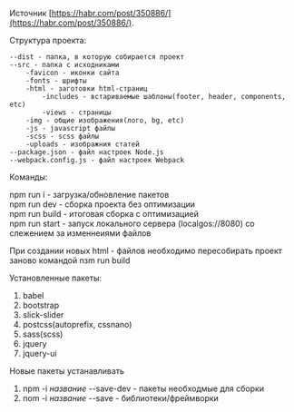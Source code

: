 Источник [https://habr.com/post/350886/](https://habr.com/post/350886/).

Структура проекта:

  	--dist - папка, в которую собирается проект  
	--src - папка с исходниками
		-favicon - иконки сайта  
 		-fonts - шрифты  
		-html - заготовки html-страниц 
			-includes - встариваемые шаблоны(footer, header, components, etc)  
			-views - страницы  
		-img - общие изображения(лого, bg, etc)
		-js - javascript файлы  
		-scss - scss файлы  
		-uploads - изображния статей  
	--package.json - файл настроек Node.js  
	--webpack.config.js - файл настроек Webpack  

Команды:

npm run i - загрузка/обновление пакетов  
npm run dev - сборка проекта без оптимизации  
npm run build - итоговая сборка с оптимизацией  
npm run start - запуск локального сервера (localgos://8080) со слежением за изменнеиями файлов

При создании новых html - файлов необходимо пересобирать проект заново командой nзm run build

Установленные пакеты:

1. babel  
2. bootstrap  
3. slick-slider  
4. postcss(autoprefix, cssnano)  
5. sass(scss)  
6. jquery  
7. jquery-ui

Новые пакеты устанавливать

1. npm -i *название* --save-dev - пакеты необходмые для сборки  
2. nom -i *название* --save - библиотеки/фреймворки
